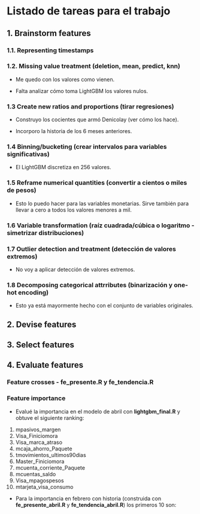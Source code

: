 # Listado de tareas para el trabajo

## 1. Brainstorm features

### 1.1. Representing timestamps

### 1.2. Missing value treatment (deletion, mean, predict, knn)

* Me quedo con los valores como vienen.

* Falta analizar cómo toma LightGBM los valores nulos.

### 1.3 Create new ratios and proportions (tirar regresiones)

* Construyo los cocientes que armó Denicolay (ver cómo los hace).

* Incorporo la historia de los 6 meses anteriores. 

### 1.4 Binning/bucketing (crear intervalos para variables significativas)

* El LightGBM discretiza en 256 valores.

### 1.5 Reframe numerical quantities (convertir a cientos o miles de pesos)

* Esto lo puedo hacer para las variables monetarias. Sirve también para llevar a cero a todos los valores menores a mil.

### 1.6 Variable transformation (raíz cuadrada/cúbica o logaritmo - simetrizar distribuciones)

### 1.7 Outlier detection and treatment (detección de valores extremos)

* No voy a aplicar detección de valores extremos.

### 1.8 Decomposing categorical attrributes (binarización y one-hot encoding)

* Esto ya está mayormente hecho con el conjunto de variables originales.

## 2. Devise features

## 3. Select features

## 4. Evaluate features

### Feature crosses - fe_presente.R y fe_tendencia.R

### Feature importance

* Evalué la importancia en el modelo de abril con **lightgbm_final.R** y obtuve el siguiente ranking:
1. mpasivos_margen
2. Visa_Finiciomora
3. Visa_marca_atraso
4. mcaja_ahorro_Paquete
5. tmovimientos_ultimos90dias
6. Master_Finiciomora
7. mcuenta_corriente_Paquete
8. mcuentas_saldo
9. Visa_mpagospesos
10. mtarjeta_visa_consumo

* Para la importancia en febrero con historia (construida con **fe_presente_abril.R** y **fe_tendencia_abril.R**) los primeros 10 son:
